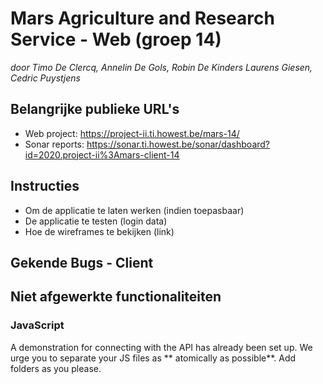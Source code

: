# Mars Agriculture and Research Service - Web (groep 14)

*door Timo De Clercq, Annelin De Gols, Robin De Kinders Laurens Giesen, Cedric Puystjens*

## Belangrijke publieke URL's

* Web project: https://project-ii.ti.howest.be/mars-14/
* Sonar reports: https://sonar.ti.howest.be/sonar/dashboard?id=2020.project-ii%3Amars-client-14

## Instructies

* Om de applicatie te laten werken (indien toepasbaar)
* De applicatie te testen (login data)
* Hoe de wireframes te bekijken (link)

## Gekende Bugs - Client

## Niet afgewerkte functionaliteiten

### JavaScript

A demonstration for connecting with the API has already been set up. We urge you to separate your JS files as **
atomically as possible**. Add folders as you please.